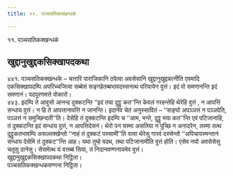 ```yaml
---
title: ११. पञ्चसतिकक्खन्धकं

---
```

११. पञ्चसतिकक्खन्धकं  


## खुद्दानुखुद्दकसिक्खापदकथा

४४१. पञ्चसतिकक्खन्धके – चत्तारि पाराजिकानि ठपेत्वा अवसेसानि खुद्दानुखुद्दकानीति एवमादि एकसिक्खापदम्पि अपरिच्चजित्वा सब्बेसं सङ्गहेतब्बभावदस्सनत्थं परियायेन वुत्तं। इदं वो समणानन्ति इदं समणानं। पदपूरणमत्ते वोकारो।  
४४३. इदम्पि ते आवुसो आनन्द दुक्कटन्ति ‘‘इदं तया दुट्ठु कत’’न्ति केवलं गरहन्तेहि थेरेहि वुत्तं , न आपत्तिं सन्धाय वुत्तं। न हि ते आपत्तानापत्तिं न जानन्ति। इदानेव चेतं अनुस्सावितं – ‘‘सङ्घो अपञ्ञत्तं न पञ्ञपेति, पञ्ञत्तं न समुच्छिन्दती’’ति। देसेहि तं दुक्कटन्ति इदम्पि च ‘‘आम, भन्ते, दुट्ठु मया कत’’न्ति एवं पटिजानाहि, तं दुक्कटन्ति इदं सन्धाय वुत्तं, न आपत्तिदेसनं। थेरो पन यस्मा असतिया न पुच्छि न अनादरेन, तस्मा तत्थ दुट्ठुकतभावम्पि असल्लक्खेन्तो ‘‘नाहं तं दुक्कटं पस्सामी’’ति वत्वा थेरेसु गारवं दस्सेन्तो ‘‘अपिचायस्मन्तानं सन्धाय देसेमि तं दुक्कट’’न्ति आह। यथा तुम्हे वदथ, तथा पटिजानामीति वुत्तं होति। एसेव नयो अवसेसेसु चतूसु ठानेसु। सेसमेत्थ यं वत्तब्बं सिया, तं निदानवण्णनायमेव वुत्तं।  
खुद्दानुखुद्दकसिक्खापदकथा निट्ठिता।  
पञ्चसतिकक्खन्धकवण्णना निट्ठिता।  